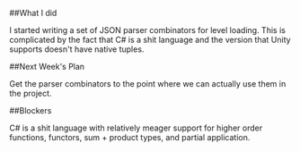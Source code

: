 ##What I did

I started writing a set of JSON parser combinators for level loading.  This is complicated by the fact that C# is a shit language and the version that Unity supports doesn't have native tuples.

##Next Week's Plan

Get the parser combinators to the point where we can actually use them in the project.

##Blockers

C# is a shit language with relatively meager support for higher order functions, functors, sum + product types, and partial application.